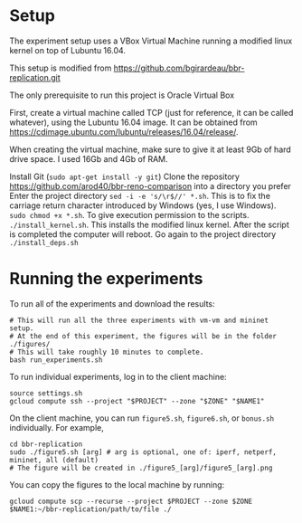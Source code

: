 # Setup

The experiment setup uses a VBox Virtual Machine running a modified linux kernel on top of Lubuntu 16.04.

This setup is modified from https://github.com/bgirardeau/bbr-replication.git

The only prerequisite to run this project is Oracle Virtual Box

First, create a virtual machine called TCP (just for reference, it can be called whatever), using the Lubuntu 16.04 image. It can be obtained from https://cdimage.ubuntu.com/lubuntu/releases/16.04/release/.

When creating the virtual machine, make sure to give it at least 9Gb of hard drive space. I used 16Gb and 4Gb of RAM.
<!-- Also, add an Internal Network Adapter (leave the NAT adapter so that the machine is able to connect to the Internet). -->
<!-- Once installed the OS, configure the internal network interface and assign IPs manually (different IPs on the same network for each machine). -->
Install Git (```sudo apt-get install -y git```)
Clone the repository https://github.com/arod40/bbr-reno-comparison into a directory you prefer
Enter the project directory
```sed -i -e 's/\r$//' *.sh```. This is to fix the carriage return character introduced by Windows (yes, I use Windows).
```sudo chmod +x *.sh```. To give execution permission to the scripts.
```./install_kernel.sh```. This installs the modified linux kernel. After the script is completed the computer will reboot.
Go again to the project directory
```./install_deps.sh```

<!-- Now, it is needed to link the machines. First, add the TCP1's public key to the list of authorized keys of TCP2. To do that, copy the contents of the TCP1's file ```~/.ssh/id_rsa.pub``` into TCP2's ```~/.ssh/authorized_keys```
Finally, create a file ```~/.bbr_pair_ip``` containing only the IP address assigned to TCP2 in the internal network interface. -->

# Running the experiments

To run all of the experiments and download the results:
```
# This will run all the three experiments with vm-vm and mininet setup. 
# At the end of this experiment, the figures will be in the folder ./figures/
# This will take roughly 10 minutes to complete.
bash run_experiments.sh 
```

To run individual experiments, log in to the client machine:
```
source settings.sh
gcloud compute ssh --project "$PROJECT" --zone "$ZONE" "$NAME1"
```

On the client machine, you can run `figure5.sh`, `figure6.sh`, or `bonus.sh` individually.
For example,
```
cd bbr-replication
sudo ./figure5.sh [arg] # arg is optional, one of: iperf, netperf, mininet, all (default)
# The figure will be created in ./figure5_[arg]/figure5_[arg].png
```

You can copy the figures to the local machine by running:
```
gcloud compute scp --recurse --project $PROJECT --zone $ZONE $NAME1:~/bbr-replication/path/to/file ./
```
